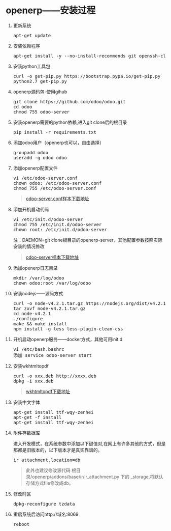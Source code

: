 # openerp——安装过程

1. 更新系统

	<pre>apt-get update</pre>

2. 安装依赖程序

    <pre>apt-get install -y --no-install-recommends git openssh-client vim curl ca-certificates libldap2-dev python-dev libxslt-dev libsasl2-dev libjpeg-dev libpq-dev gcc g++ python2.7 make</pre>

3. 安装python工具包

	<pre>curl -o get-pip.py https://bootstrap.pypa.io/get-pip.py<br/>python2.7 get-pip.py</pre>

4. openerp源码包-使用gihub

	<pre>git clone https://github.com/odoo/odoo.git<br/>cd odoo<br/>chmod 755 odoo-server</pre>

5. 安装openerp需要的python依赖,进入git clone后的根目录

	<pre>pip install -r requirements.txt</pre>

6. 添加odoo用户（openerp也可以，自由选择）

	<pre>groupadd odoo<br/>useradd -g odoo odoo</pre>

7. 添加openerp配置文件

	<pre>vi /etc/odoo-server.conf<br/>chown odoo: /etc/odoo-server.conf<br/>chmod 755 /etc/odoo-server.conf</pre>
	> [odoo-server.conf样本下载地址](https://github.com/odoo/odoo/blob/9.0/debian/openerp-server.conf "openerp配置文件")

8. 添加开机启动代码

	<pre>vi /etc/init.d/odoo-server<br/>chmod 755 /etc/init.d/odoo-server<br/>chown root: /etc/init.d/odoo-server</pre>

	注：DAEMON=git clone根目录的openerp-server，其他配置参数按照实际安装的情况修改

	> [odoo-server样本下载地址](https://github.com/odoo/odoo/blob/9.0/debian/init "odoo-server开机启动文件")

9. 添加openerp日志目录

	<pre>mkdir /var/log/odoo<br/>chown odoo:root /var/log/odoo</pre>

10. 安装nodejs——源码方式

	<pre>curl -o node-v4.2.1.tar.gz https://nodejs.org/dist/v4.2.1/node-v4.2.1.tar.gz<br/>tar zxvf node-v4.2.1.tar.gz<br/>cd node-v4.2.1<br/>./configure<br/>make && make install<br/>npm install -g less less-plugin-clean-css<br/></pre>

11. 开机启动openerp服务——docker方式，其他可用init.d
	
	<pre>vi /etc/bash.bashrc<br/>添加 service odoo-server start</pre>

12. 安装wkhtmltopdf

	<pre>curl -o xxx.deb http://xxxx.deb<br/>dpkg -i xxx.deb</pre>
	> [wkhtmltopdf下载地址](ttp://wkhtmltopdf.org/downloads.html "wkhtmltopdf")
	
13. 安装中文字体
	
	<pre>apt-get install ttf-wqy-zenhei<br/>apt-get -f install<br/>apt-get install ttf-wqy-zenhei</pre>

14. 附件存数据库

	进入开发模式，在系统参数中添加以下键值对,在网上有许多其他的方式，但是那都是旧版本的，以下版本才是真实靠谱的。
	<pre>ir_attachment.location=db</pre>
	> 此外也建议修改源代码 根目录/openerp/addons/base/ir/ir_attachment.py 下的 _storage,将默认存储方式file修改成db。

15. 修改时区
	
	<pre>dpkg-reconfigure tzdata</pre>

16. 重启系统后访问http://域名:8069

	<pre>reboot</pre>